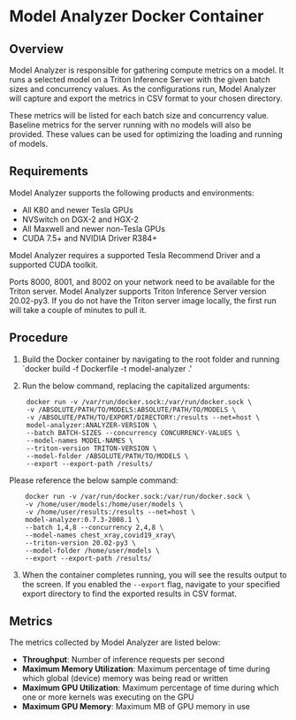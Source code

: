 # Model Analyzer Docker Container

## Overview

Model Analyzer is responsible for gathering compute metrics on a model. It runs a selected model on a Triton Inference Server with the given batch sizes and concurrency values. As the configurations run, Model Analyzer will capture and export the metrics in CSV format to your chosen directory.

These metrics will be listed for each batch size and concurrency value. Baseline metrics for the server running with no models will also be provided. These values can be used for optimizing the loading and running of models.

## Requirements

Model Analyzer supports the following products and environments:

- All K80 and newer Tesla GPUs
- NVSwitch on DGX-2 and HGX-2
- All Maxwell and newer non-Tesla GPUs
- CUDA 7.5+ and NVIDIA Driver R384+

Model Analyzer requires a supported Tesla Recommend Driver and a supported CUDA toolkit.

Ports 8000, 8001, and 8002 on your network need to be available for the Triton server. Model Analyzer supports Triton Inference Server version 20.02-py3. If you do not have the Triton server image locally, the first run will take a couple of minutes to pull it.

## Procedure

1. Build the Docker container by navigating to the root folder and running `docker build -f Dockerfile -t model-analyzer .'
2. Run the below command, replacing the capitalized arguments:

        docker run -v /var/run/docker.sock:/var/run/docker.sock \
        -v /ABSOLUTE/PATH/TO/MODELS:ABSOLUTE/PATH/TO/MODELS \
        -v /ABSOLUTE/PATH/TO/EXPORT/DIRECTORY:/results --net=host \
        model-analyzer:ANALYZER-VERSION \
        --batch BATCH-SIZES --concurrency CONCURRENCY-VALUES \
        --model-names MODEL-NAMES \
        --triton-version TRITON-VERSION \
        --model-folder /ABSOLUTE/PATH/TO/MODELS \
        --export --export-path /results/

Please reference the below sample command:

        docker run -v /var/run/docker.sock:/var/run/docker.sock \
        -v /home/user/models:/home/user/models \
        -v /home/user/results:/results --net=host \
        model-analyzer:0.7.3-2008.1 \
        --batch 1,4,8 --concurrency 2,4,8 \
        --model-names chest_xray,covid19_xray\
        --triton-version 20.02-py3 \
        --model-folder /home/user/models \
        --export --export-path /results/

3. When the container completes running, you will see the results output to the screen. If you enabled the `--export` flag, navigate to your specified export directory to find the exported results in CSV format.

## Metrics

The metrics collected by Model Analyzer are listed below:

- **Throughput**: Number of inference requests per second
- **Maximum Memory Utilization**: Maximum percentage of time during which global (device) memory was being read or written
- **Maximum GPU Utilization**: Maximum percentage of time during which one or more kernels was executing on the GPU
- **Maximum GPU Memory**: Maximum MB of GPU memory in use